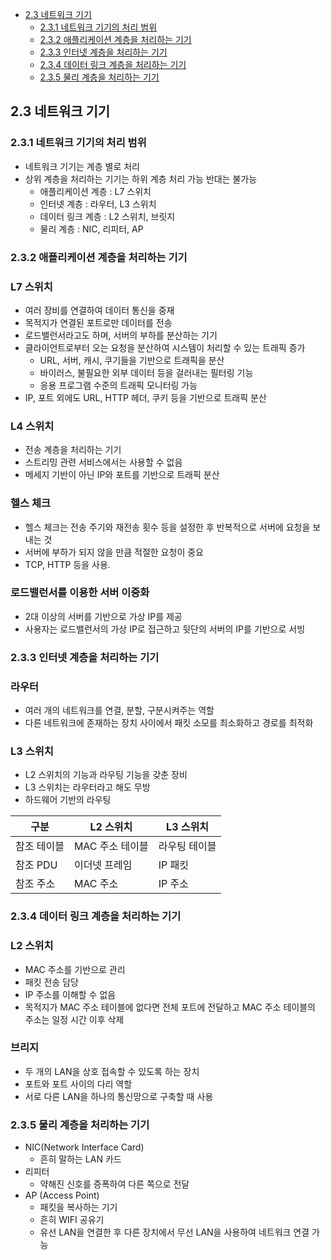   - [2.3 네트워크 기기](#21-네트워크의-기초)
    - [2.3.1 네트워크 기기의 처리 범위](#231-네트워크-기기의-처리-범위)
    - [2.3.2 애플리케이션 계층을 처리하는 기기](#232-애플리케이션-계층을-처리하는-기기)
    - [2.3.3 인터넷 계층을 처리하는 기기](#233-인터넷-계층을-처리하는-기기)
    - [2.3.4 데이터 링크 계층을 처리하는 기기](#234-데이터-링크-계층을-처리하는-기기)
    - [2.3.5 물리 계층을 처리하는 기기](#235-물리-계층을-처리하는-기기)

## 2.3 네트워크 기기

### 2.3.1 네트워크 기기의 처리 범위

- 네트워크 기기는 계층 별로 처리
- 상위 계층을 처리하는 기기는 하위 계층 처리 가능 반대는 불가능
    - 애플리케이션 계층 : L7 스위치
    - 인터넷 계층 : 라우터, L3 스위치
    - 데이터 링크 계층 : L2 스위치, 브릿지
    - 물리 계층 : NIC, 리피터, AP

### 2.3.2 애플리케이션 계층을 처리하는 기기

### L7 스위치

- 여러 장비를 연결하여 데이터 통신을 중재
- 목적지가 연결된 포트로만 데이터를 전송
- 로드밸런서라고도 하며, 서버의 부하를 분산하는 기기
- 클라이언트로부터 오는 요청을 분산하여 시스템이 처리할 수 있는 트래픽 증가
    - URL, 서버, 캐시, 쿠기들을 기반으로 트래픽을 분산
    - 바이러스, 불필요한 외부 데이터 등을 걸러내는 필터링 기능
    - 응용 프로그램 수준의 트래픽 모니터링 가능
- IP, 포트 외에도 URL, HTTP 헤더, 쿠키 등을 기반으로 트래픽 분산

### L4 스위치

- 전송 계층을 처리하는 기기
- 스트리밍 관련 서비스에서는 사용할 수 없음
- 메세지 기반이 아닌 IP와 포트를 기반으로 트래픽 분산

### 헬스 체크

- 헬스 체크는 전송 주기와 재전송 횟수 등을 설정한 후 반복적으로 서버에 요청을 보내는 것
- 서버에 부하가 되지 않을 만큼 적절한 요청이 중요
- TCP, HTTP 등을 사용.

### 로드밸런서를 이용한 서버 이중화

- 2대 이상의 서버를 기반으로 가상 IP를 제공
- 사용자는 로드밸런서의 가상 IP로 접근하고 뒷단의 서버의 IP를 기반으로 서빙

### 2.3.3 인터넷 계층을 처리하는 기기

### 라우터

- 여러 개의 네트워크를 연결, 분할, 구분시켜주는 역할
- 다른 네트워크에 존재하는 장치 사이에서 패킷 소모를 최소화하고 경로를 최적화

### L3 스위치

- L2 스위치의 기능과 라우팅 기능을 갖춘 장비
- L3 스위치는 라우터라고 해도 무방
- 하드웨어 기반의 라우팅

| 구분 | L2 스위치 | L3 스위치 |
| --- | --- | --- |
| 참조 테이블 | MAC 주소 테이블 | 라우팅 테이블 |
| 참조 PDU | 이더넷 프레임 | IP 패킷 |
| 참조 주소 | MAC 주소 | IP 주소 |

### 2.3.4 데이터 링크 계층을 처리하는 기기

### L2 스위치

- MAC 주소를 기반으로 관리
- 패킷 전송 담당
- IP 주소를 이해할 수 없음
- 목적지가 MAC 주소 테이블에 없다면 전체 포트에 전달하고 MAC 주소 테이블의 주소는 일정 시간 이후 삭제

### 브리지

- 두 개의 LAN을 상호 접속할 수 있도록 하는 장치
- 포트와 포트 사이의 다리 역할
- 서로 다른 LAN을 하나의 통신망으로 구축할 때 사용

### 2.3.5 물리 계층을 처리하는 기기

- NIC(Network Interface Card)
    - 흔히 말하는 LAN 카드
- 리피터
    - 약해진 신호를 증폭하여 다른 쪽으로 전달
- AP (Access Point)
    - 패킷을 복사하는 기기
    - 흔히 WIFI 공유기
    - 유선 LAN을 연결한 후 다른 장치에서 무선 LAN을 사용하여 네트워크 연결 가능
